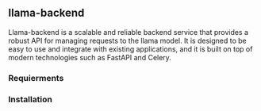 ## llama-backend

Llama-backend is a scalable and reliable backend service that provides a robust API for managing requests to the llama model. It is designed to be easy to use and integrate with existing applications, and it is built on top of modern technologies such as FastAPI and Celery.

### Requierments

### Installation